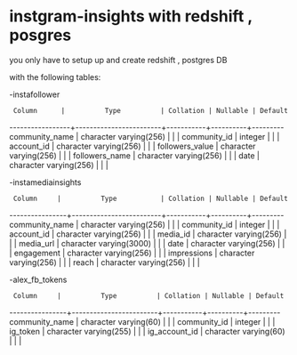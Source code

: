 # instgram-insights with redshift , posgres

you only have to setup up and create redshift , postgres DB 

with the following tables:

-instafollower

     Column      |          Type          | Collation | Nullable | Default 
-----------------+------------------------+-----------+----------+---------
 community_name  | character varying(256) |           |          | 
 community_id    | integer                |           |          | 
 account_id      | character varying(256) |           |          | 
 followers_value | character varying(256) |           |          | 
 followers_name  | character varying(256) |           |          | 
 date            | character varying(256) |           |          | 

-instamediainsights


     Column     |          Type           | Collation | Nullable | Default 
----------------+-------------------------+-----------+----------+---------
 community_name | character varying(256)  |           |          | 
 community_id   | integer                 |           |          | 
 account_id     | character varying(256)  |           |          | 
 media_id       | character varying(256)  |           |          | 
 media_url      | character varying(3000) |           |          | 
 date           | character varying(256)  |           |          | 
 engagement     | character varying(256)  |           |          | 
 impressions    | character varying(256)  |           |          | 
 reach          | character varying(256)  |           |          | 


-alex_fb_tokens

     Column     |          Type          | Collation | Nullable | Default 
----------------+------------------------+-----------+----------+---------
 community_name | character varying(60)  |           |          | 
 community_id   | integer                |           |          | 
 ig_token       | character varying(255) |           |          | 
 ig_account_id  | character varying(60)  |           |          | 











